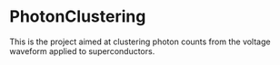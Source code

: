 # PhotonClustering

This is the project aimed at clustering photon counts from the voltage waveform applied to superconductors.
